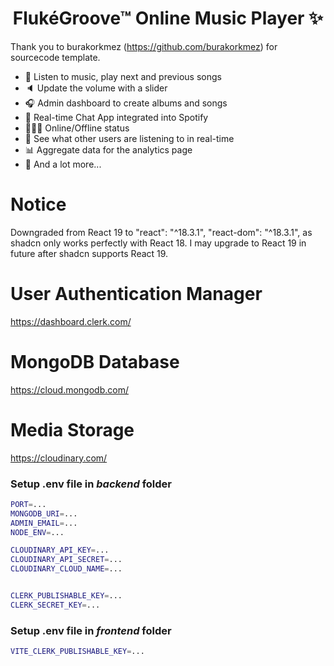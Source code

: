 <h1 align="center">FlukéGroove™ Online Music Player ✨</h1>

Thank you to burakorkmez (https://github.com/burakorkmez) for sourcecode template.

-   🎸 Listen to music, play next and previous songs
-   🔈 Update the volume with a slider
-   🎧 Admin dashboard to create albums and songs
-   💬 Real-time Chat App integrated into Spotify
-   👨🏼‍💼 Online/Offline status
-   👀 See what other users are listening to in real-time
-   📊 Aggregate data for the analytics page
-   🚀 And a lot more...

# Notice
Downgraded from React 19 to "react": "^18.3.1", "react-dom": "^18.3.1", as shadcn only works perfectly with React 18. I may upgrade to React 19 in future after shadcn supports React 19.

# User Authentication Manager
https://dashboard.clerk.com/

# MongoDB Database
https://cloud.mongodb.com/

# Media Storage
https://cloudinary.com/

### Setup .env file in _backend_ folder

```bash
PORT=...
MONGODB_URI=...
ADMIN_EMAIL=...
NODE_ENV=...

CLOUDINARY_API_KEY=...
CLOUDINARY_API_SECRET=...
CLOUDINARY_CLOUD_NAME=...


CLERK_PUBLISHABLE_KEY=...
CLERK_SECRET_KEY=...
```

### Setup .env file in _frontend_ folder

```bash
VITE_CLERK_PUBLISHABLE_KEY=...
```